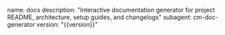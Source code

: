 name: docs
description: "Interactive documentation generator for project README, architecture, setup guides, and changelogs"
subagent: cm-doc-generator
version: "{{version}}"

